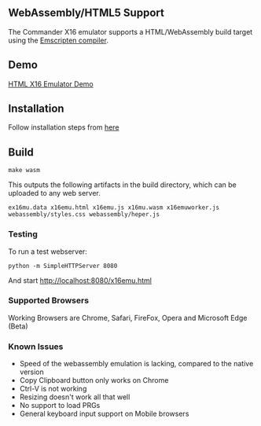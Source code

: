 ## WebAssembly/HTML5 Support
The Commander X16 emulator supports a HTML/WebAssembly build target using the [Emscripten compiler](https://emscripten.org/).

## Demo
[HTML X16 Emulator Demo](https://sebastianvog.github.io/x16-emulator/x16emu.html)
## Installation
Follow installation steps from [here](https://emscripten.org/docs/getting_started/downloads.html#)

## Build

    make wasm

This outputs the following artifacts in the build directory, which can be uploaded to any web server.

	ex16mu.data x16emu.html x16emu.js x16mu.wasm x16emuworker.js webassembly/styles.css webassembly/heper.js

### Testing
To run a test webserver:

	python -m SimpleHTTPServer 8080

And start [http://localhost:8080/x16emu.html](http://localhost:8080/x16emu.html)

### Supported Browsers
Working Browsers are Chrome, Safari, FireFox, Opera and Microsoft Edge (Beta)

### Known Issues
* Speed of the webassembly emulation is lacking, compared to the native version
* Copy Clipboard button only works on Chrome
* Ctrl-V is not working
* Resizing doesn't work all that well
* No support to load PRGs
* General keyboard input support on Mobile browsers
   
